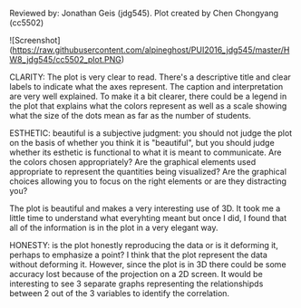 Reviewed by: Jonathan Geis (jdg545). Plot created by Chen Chongyang (cc5502)

![Screenshot] (https://raw.githubusercontent.com/alpineghost/PUI2016_jdg545/master/HW8_jdg545/cc5502_plot.PNG)

CLARITY: The plot is very clear to read. There's a descriptive title and clear labels to indicate what the axes represent. The caption and interpretation are very well explained.
To make it a bit clearer, there could be a legend in the plot that explains what the colors represent as well as a scale showing what the size of the dots mean as far as the number of students.

ESTHETIC: beautiful is a subjective judgment: you should not judge the plot on the basis of whether you think it is "beautiful", but you should judge whether its esthetic is functional to what it is meant to communicate. Are the colors chosen appropriately? Are the graphical elements used appropriate to represent the quantities being visualized? Are the graphical choices allowing you to focus on the right elements or are they distracting you?

The plot is beautiful and makes a very interesting use of 3D. It took me a little time to understand what everyhting meant but once I did, I found that all of the information is in the plot in a very elegant way.

HONESTY: is the plot honestly reproducing the data or is it deforming it, perhaps to emphasize a point?
I think that the plot represent the data without deforming it. However, since the plot is in 3D there could be some accuracy lost because of the projection on a 2D screen. It would be interesting to see 3 separate graphs representing the relationshipds between 2 out of the 3 variables to identify the correlation.

